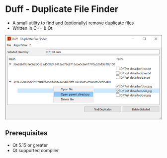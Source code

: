 # Duff - Duplicate File Finder

- A small utility to find and (optionally) remove duplicate files
- Written in C++ & Qt

![screenshot](https://raw.githubusercontent.com/visuve/Duff/master/screenshot.png)

## Prerequisites

- Qt 5.15 or greater
- Qt supported compiler
